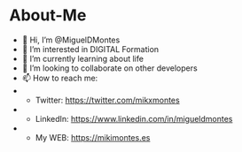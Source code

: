 # About-Me
- 👋 Hi, I’m @MiguelDMontes
- 👀 I’m interested in DIGITAL Formation
- 🌱 I’m currently learning about life
- 💞️ I’m looking to collaborate on other developers
- 📫 How to reach me:
- - Twitter: https://twitter.com/mikxmontes
- - LinkedIn: https://www.linkedin.com/in/migueldmontes
- - My WEB: https://mikimontes.es
